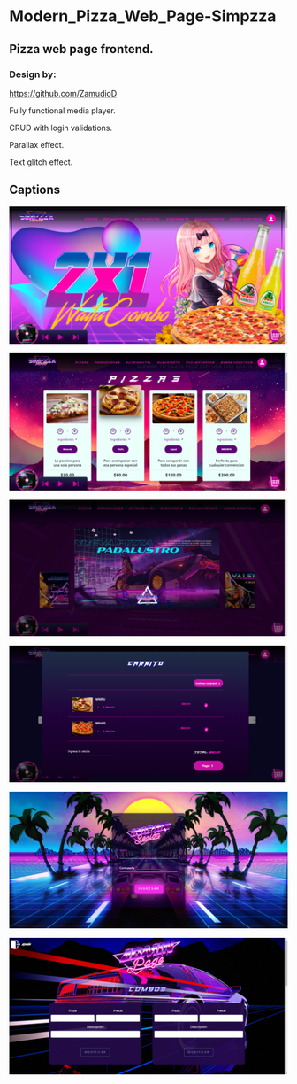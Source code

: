 # Modern_Pizza_Web_Page-Simpzza

## Pizza web page frontend.

### Design by:

https://github.com/ZamudioD

Fully functional media player.

CRUD with login validations.

Parallax effect.

Text glitch effect.

## Captions

![Graphic definition](https://github.com/Manuelhrv99/Modern_Pizza_Web_Page-Simpzza/blob/main/Ex1.png?raw=true)

![Graphic definition](https://github.com/Manuelhrv99/Modern_Pizza_Web_Page-Simpzza/blob/main/Ex2.png?raw=true)

![Graphic definition](https://github.com/Manuelhrv99/Modern_Pizza_Web_Page-Simpzza/blob/main/Ex3.png?raw=true)

![Graphic definition](https://github.com/Manuelhrv99/Modern_Pizza_Web_Page-Simpzza/blob/main/Ex4.png?raw=true)

![Graphic definition](https://github.com/Manuelhrv99/Modern_Pizza_Web_Page-Simpzza/blob/main/Ex5.png?raw=true)

![Graphic definition](https://github.com/Manuelhrv99/Modern_Pizza_Web_Page-Simpzza/blob/main/Ex6.png?raw=true)
